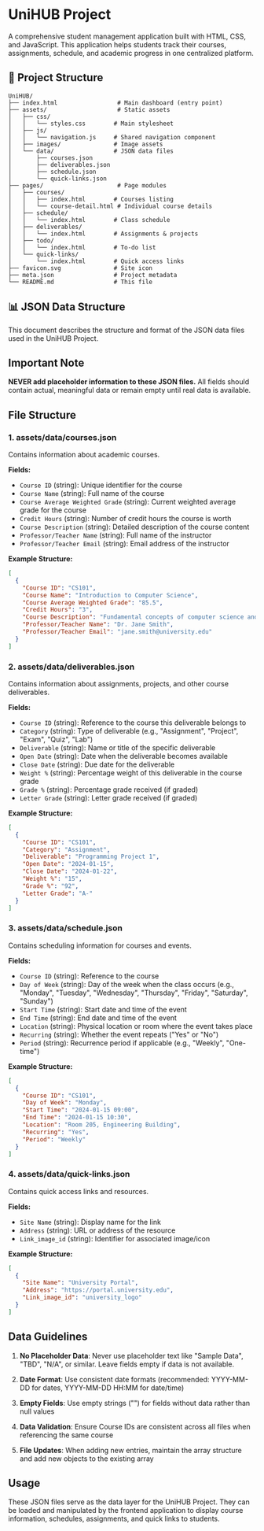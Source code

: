 # UniHUB Project

A comprehensive student management application built with HTML, CSS, and JavaScript. This application helps students track their courses, assignments, schedule, and academic progress in one centralized platform.

## 📁 Project Structure

```
UniHUB/
├── index.html                 # Main dashboard (entry point)
├── assets/                    # Static assets
│   ├── css/
│   │   └── styles.css        # Main stylesheet
│   ├── js/
│   │   └── navigation.js     # Shared navigation component
│   ├── images/               # Image assets
│   └── data/                 # JSON data files
│       ├── courses.json
│       ├── deliverables.json
│       ├── schedule.json
│       └── quick-links.json
├── pages/                     # Page modules
│   ├── courses/
│   │   ├── index.html        # Courses listing
│   │   └── course-detail.html # Individual course details
│   ├── schedule/
│   │   └── index.html        # Class schedule
│   ├── deliverables/
│   │   └── index.html        # Assignments & projects
│   ├── todo/
│   │   └── index.html        # To-do list
│   └── quick-links/
│       └── index.html        # Quick access links
├── favicon.svg               # Site icon
├── meta.json                 # Project metadata
└── README.md                 # This file
```

## 📊 JSON Data Structure

This document describes the structure and format of the JSON data files used in the UniHUB Project.

## Important Note
**NEVER add placeholder information to these JSON files.** All fields should contain actual, meaningful data or remain empty until real data is available.

## File Structure

### 1. assets/data/courses.json
Contains information about academic courses.

**Fields:**
- `Course ID` (string): Unique identifier for the course
- `Course Name` (string): Full name of the course
- `Course Average Weighted Grade` (string): Current weighted average grade for the course
- `Credit Hours` (string): Number of credit hours the course is worth
- `Course Description` (string): Detailed description of the course content
- `Professor/Teacher Name` (string): Full name of the instructor
- `Professor/Teacher Email` (string): Email address of the instructor

**Example Structure:**
```json
[
  {
    "Course ID": "CS101",
    "Course Name": "Introduction to Computer Science",
    "Course Average Weighted Grade": "85.5",
    "Credit Hours": "3",
    "Course Description": "Fundamental concepts of computer science and programming",
    "Professor/Teacher Name": "Dr. Jane Smith",
    "Professor/Teacher Email": "jane.smith@university.edu"
  }
]
```

### 2. assets/data/deliverables.json
Contains information about assignments, projects, and other course deliverables.

**Fields:**
- `Course ID` (string): Reference to the course this deliverable belongs to
- `Category` (string): Type of deliverable (e.g., "Assignment", "Project", "Exam", "Quiz", "Lab")
- `Deliverable` (string): Name or title of the specific deliverable
- `Open Date` (string): Date when the deliverable becomes available
- `Close Date` (string): Due date for the deliverable
- `Weight %` (string): Percentage weight of this deliverable in the course grade
- `Grade %` (string): Percentage grade received (if graded)
- `Letter Grade` (string): Letter grade received (if graded)

**Example Structure:**
```json
[
  {
    "Course ID": "CS101",
    "Category": "Assignment",
    "Deliverable": "Programming Project 1",
    "Open Date": "2024-01-15",
    "Close Date": "2024-01-22",
    "Weight %": "15",
    "Grade %": "92",
    "Letter Grade": "A-"
  }
]
```

### 3. assets/data/schedule.json
Contains scheduling information for courses and events.

**Fields:**
- `Course ID` (string): Reference to the course
- `Day of Week` (string): Day of the week when the class occurs (e.g., "Monday", "Tuesday", "Wednesday", "Thursday", "Friday", "Saturday", "Sunday")
- `Start Time` (string): Start date and time of the event
- `End Time` (string): End date and time of the event
- `Location` (string): Physical location or room where the event takes place
- `Recurring` (string): Whether the event repeats ("Yes" or "No")
- `Period` (string): Recurrence period if applicable (e.g., "Weekly", "One-time")

**Example Structure:**
```json
[
  {
    "Course ID": "CS101",
    "Day of Week": "Monday",
    "Start Time": "2024-01-15 09:00",
    "End Time": "2024-01-15 10:30",
    "Location": "Room 205, Engineering Building",
    "Recurring": "Yes",
    "Period": "Weekly"
  }
]
```

### 4. assets/data/quick-links.json
Contains quick access links and resources.

**Fields:**
- `Site Name` (string): Display name for the link
- `Address` (string): URL or address of the resource
- `Link_image_id` (string): Identifier for associated image/icon

**Example Structure:**
```json
[
  {
    "Site Name": "University Portal",
    "Address": "https://portal.university.edu",
    "Link_image_id": "university_logo"
  }
]
```

## Data Guidelines

1. **No Placeholder Data**: Never use placeholder text like "Sample Data", "TBD", "N/A", or similar. Leave fields empty if data is not available.

2. **Date Format**: Use consistent date formats (recommended: YYYY-MM-DD for dates, YYYY-MM-DD HH:MM for date/time)

3. **Empty Fields**: Use empty strings ("") for fields without data rather than null values

4. **Data Validation**: Ensure Course IDs are consistent across all files when referencing the same course

5. **File Updates**: When adding new entries, maintain the array structure and add new objects to the existing array

## Usage
These JSON files serve as the data layer for the UniHUB Project. They can be loaded and manipulated by the frontend application to display course information, schedules, assignments, and quick links to students.

